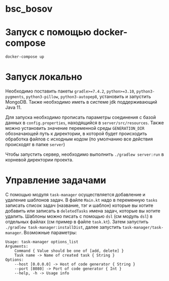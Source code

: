# bsc_bosov

# Запуск с помощью docker-compose

`docker-compose up`

# Запуск локально

Необходимо поставить пакеты `gradle>=7.4.2`, `python>=3.10`,
`python3-pygments`, `python3-pillow`, `python3-autopep8`, установить
и запустить MongoDB. Также необходимо иметь
в системе jdk поддерживающий Java 11.

Для запуска необходимо прописать параметры соединения с базой данных в
`config.properties`, находящийся в `server/src/resources`. Также можно
установить значение переменной среды `GENERATION_DIR` обозначающей путь к
директории, в которой будет происходить обработка файлов с исходным кодом
(по умолчанию все действия происходят в папке `server`)

Чтобы запустить сервер, необходимо выполнить `./gradlew server:run` в корневой
директории проекта.

# Управление задачами

С помощью модуля `task-manager` осуществляется добавление и удаление шаблонов
задач. В файле `Main.kt` надо в переменную `tasks` записать список задач
(название, тэг и шаблон) которые вы хотите добавить или записать в `deletedTasks`
имена задач, которые вы хотите удалить. Шаблоны можно писать с помощью
`dsl` (см модуль `dsl`) в отдельных файлах (см пример в файле `task.kt`).
Затем запустить `./gradlew task-manager:installDist`, далее запустить
`task-manager/task-manager`. Возможные параметры:

```shell
Usage: task-manager options_list
Arguments: 
    Command { Value should be one of [add, delete] }
    Task name -> Name of created task { String }
Options: 
    --host [0.0.0.0] -> Host of code generator { String }
    --port [8080] -> Port of code generator { Int }
    --help, -h -> Usage info 
```
